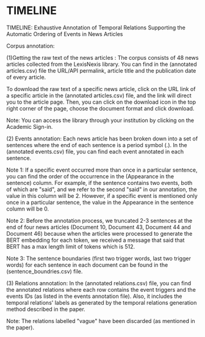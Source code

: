 # TIMELINE
TIMELINE: Exhaustive Annotation of Temporal Relations Supporting the Automatic Ordering of Events in News Articles

Corpus annotation: 


(1)Getting the raw text of the news articles : 
The corpus consists of 48 news articles collected from the LexisNexis library. You can find in the (annotated articles.csv) file the URL/API permalink, article title and the publication date of every article. 

To download the raw text of a specific news article, click on the URL link of a specific article in the (annotated articles.csv) file, and the link will direct you to the article page. Then, you can click on the download icon in the top right corner of the page, choose the document format and click download. 

Note: You can access the library through your institution by clicking on the Academic Sign-in.

(2) Events annotation:
Each news article has been broken down into a set of sentences where the end of each sentence is a period symbol (.).
In the (annotated events.csv) file, you can find each event annotated in each sentence.

Note 1: If a specific event occurred more than once in a particular sentence, you can find the order of the occurrence in the (Appearance in the sentence) column. For example, if the sentence contains two events, both of which are "said", and we refer to the second "said" in our annotation, the value in this column will be 2. However, if a specific event is mentioned only once in a particular sentence, the value in the Appearance in the sentence column will be 0. 

Note 2: Before the annotation process, we truncated 2-3 sentences at the end of four news articles (Document 10, Document 43, Document 44 and Document 46) because when the articles were processed to generate the BERT embedding for each token, we received a message that said that BERT has a max length limit of tokens which is 512.

Note 3: The sentence boundaries (first two trigger words, last two trigger words) for each sentence in each document can be found in the (sentence_boundries.csv) file.

(3) Relations annotation: 
In the (annotated relations.csv) file, you can find the annotated relations where each row contains the event triggers and the events IDs (as listed in the events annotation file). Also, it includes the temporal relations' labels as generated by the temporal relations generation method described in the paper.

Note: The relations labelled "vague" have been discarded (as mentioned in the paper).

